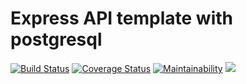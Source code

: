 # Express API template with postgresql

[![Build Status](https://travis-ci.com/Xyli0/express_api_template.svg?token=hFzFcKmcrycUCrfQZ35Q&branch=main)](https://travis-ci.com/Xyli0/express_api_template)
[![Coverage Status](https://coveralls.io/repos/github/Xyli0/express_api_template/badge.svg?branch=main)](https://coveralls.io/github/Xyli0/express_api_template?branch=main)
[![Maintainability](https://api.codeclimate.com/v1/badges/cbf016ef0fea92acaf0f/maintainability)](https://codeclimate.com/github/Xyli0/express_api_template/maintainability)
<a href="https://codeclimate.com/github/Xyli0/express_api_template/test_coverage"><img src="https://api.codeclimate.com/v1/badges/cbf016ef0fea92acaf0f/test_coverage" /></a>